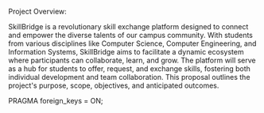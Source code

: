 Project Overview:

SkillBridge is a revolutionary skill exchange platform designed to connect and empower the diverse talents of our campus community. With students from various disciplines like Computer Science, Computer Engineering, and Information Systems, SkillBridge aims to facilitate a dynamic ecosystem where participants can collaborate, learn, and grow. The platform will serve as a hub for students to offer, request, and exchange skills, fostering both individual development and team collaboration. This proposal outlines the project's purpose, scope, objectives, and anticipated outcomes.

PRAGMA foreign_keys = ON;
